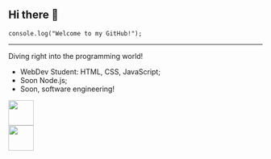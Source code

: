 ## Hi there 👋

<code>console.log("Welcome to my GitHub!");</code>
<hr>

Diving right into the programming world!

- WebDev Student: HTML, CSS, JavaScript;
- Soon Node.js;
- Soon, software engineering!

<div>
  <a href="https://www.instagram.com/eduucavalcante__" target="_blank">
    <code><img src="https://img.icons8.com/?size=100&id=32323&format=png&color=000000" style="width:50px;height:50px"></code>
    </a><br>
  <a href="https://www.linkedin.com/in/eduardo-cavalcante-a3824931a" target="_blank">
    <code><img src="https://img.icons8.com/?size=100&id=xuvGCOXi8Wyg&format=png&color=000000" style="width:50px;height:50px"></code>
  </a>
</div>
